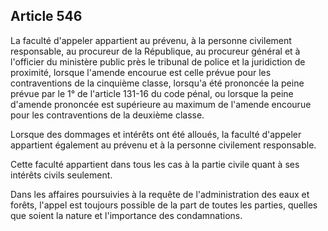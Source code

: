 Article 546
----
La faculté d'appeler appartient au prévenu, à la personne civilement
responsable, au procureur de la République, au procureur général et à l'officier
du ministère public près le tribunal de police et la juridiction de proximité,
lorsque l'amende encourue est celle prévue pour les contraventions de la
cinquième classe, lorsqu'a été prononcée la peine prévue par le 1° de l'article
131-16 du code pénal, ou lorsque la peine d'amende prononcée est supérieure au
maximum de l'amende encourue pour les contraventions de la deuxième classe.

Lorsque des dommages et intérêts ont été alloués, la faculté d'appeler
appartient également au prévenu et à la personne civilement responsable.

Cette faculté appartient dans tous les cas à la partie civile quant à ses
intérêts civils seulement.

Dans les affaires poursuivies à la requête de l'administration des eaux et
forêts, l'appel est toujours possible de la part de toutes les parties, quelles
que soient la nature et l'importance des condamnations.
